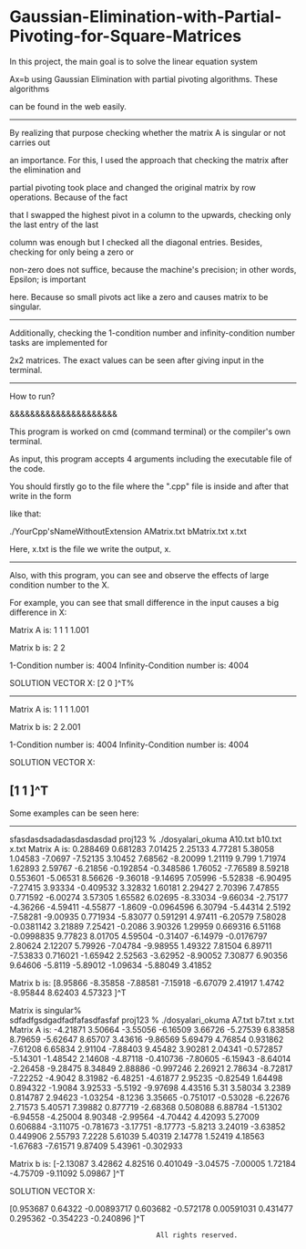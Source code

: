# Gaussian-Elimination-with-Partial-Pivoting-for-Square-Matrices

In this project, the main goal is to solve the linear equation system

Ax=b using Gaussian Elimination with partial pivoting algorithms. These algorithms 

can be found in the web easily.

-----------------------------

By realizing that purpose checking whether the matrix A is singular or not carries out

an importance. For this, I used the approach that checking the matrix after the elimination and 

partial pivoting took place and changed the original matrix by row operations. Because of the fact 

that I swapped the highest pivot in a column to the upwards, checking only the last entry of the last
 
column was enough but I checked all the diagonal entries. Besides, checking for only being a zero or 

non-zero does not suffice, because the machine's precision; in other words, Epsilon; is important 

here. Because so small pivots act like a zero and causes matrix to be singular.

-------------------------

Additionally, checking the 1-condition number and infinity-condition number tasks are implemented for 

2x2 matrices. The exact values can be seen after giving input in the terminal.


--------------------------

How to run?

&&&&&&&&&&&&&&&&&&&&&


This program is worked on cmd (command terminal) or the compiler's own terminal. 

As input, this program accepts 4 arguments including the executable file of the code.

You should firstly go to the file where the ".cpp" file is inside and after that write in the form 

like that:


./YourCpp'sNameWithoutExtension AMatrix.txt bMatrix.txt x.txt


Here, x.txt is the file we write the output, x.


-----------------------------------------

Also, with this program, you can see and observe the effects of large condition number to the X.

For example, you can see that small difference in the input causes a big difference in X:


Matrix A is: 
1 1 
1 1.001 

Matrix b is: 
2 2 

1-Condition number is: 4004
Infinity-Condition number is: 4004


SOLUTION VECTOR X:
[2 0 ]^T%        

----------------------------------


Matrix A is: 
1 1 
1 1.001 

Matrix b is: 
2 2.001 

1-Condition number is: 4004
Infinity-Condition number is: 4004

SOLUTION VECTOR X:

[1 1 ]^T
-------------------------------------


Some examples can be seen here:


-------------------------------------
sfasdasdsadadasdasdasdad proj123 % ./dosyalari_okuma A10.txt b10.txt x.txt 
Matrix A is: 
0.288469 0.681283 7.01425 2.25133 4.77281 5.38058 1.04583 -7.0697 -7.52135 3.10452 
7.68562 -8.20099 1.21119 9.799 1.71974 1.62893 2.59767 -6.21856 -0.192854 -0.348586 
1.76052 -7.76589 8.59218 0.553601 -5.06531 8.56626 -9.36018 -9.14695 7.05996 -5.52838 
-6.90495 -7.27415 3.93334 -0.409532 3.32832 1.60181 2.29427 2.70396 7.47855 0.771592 
-6.00274 3.57305 1.65582 6.02695 -8.33034 -9.66034 -2.75177 -4.36266 -4.59411 -4.55877 
-1.8609 -0.0964596 6.30794 -5.44314 2.5192 -7.58281 -9.00935 0.771934 -5.83077 0.591291 
4.97411 -6.20579 7.58028 -0.0381142 3.21889 7.25421 -0.2086 3.90326 1.29959 0.669316 
6.51168 -0.0998835 9.77823 8.01705 4.59504 -0.31407 -6.14979 -0.0176797 2.80624 2.12207 
5.79926 -7.04784 -9.98955 1.49322 7.81504 6.89711 -7.53833 0.716021 -1.65942 2.52563 
-3.62952 -8.90052 7.30877 6.90356 9.64606 -5.8119 -5.89012 -1.09634 -5.88049 3.41852 

Matrix b is: 
[8.95866 -8.35858 -7.88581 -7.15918 -6.67079 2.41917 1.4742 -8.95844 8.62403 4.57323 ]^T

Matrix is singular%                                                                            
sdfadfgsdgadfadfafasdfasfaf proj123 % ./dosyalari_okuma A7.txt b7.txt x.txt 
Matrix A is: 
-4.21871 3.50664 -3.55056 -6.16509 3.66726 -5.27539 6.83858 8.79659 -5.62647 8.65707 
3.43616 -9.86569 5.69479 4.76854 0.931862 -7.61208 6.65834 2.91104 -7.88403 9.45482 
3.90281 2.04341 -0.572857 -5.14301 -1.48542 2.14608 -4.87118 -0.410736 -7.80605 -6.15943 
-8.64014 -2.26458 -9.28475 8.34849 2.88886 -0.997246 2.26921 2.78634 -8.72817 -7.22252 
-4.9042 8.31982 -6.48251 -4.61877 2.95235 -0.82549 1.64498 0.894322 -1.9084 3.92533 
-5.5192 -9.97698 4.43516 5.31 3.58034 3.2389 0.814787 2.94623 -1.03254 -8.1236 
3.35665 -0.751017 -0.53028 -6.22676 2.71573 5.40571 7.39882 0.877719 -2.68368 0.508088 
6.88784 -1.51302 -6.94558 -4.25004 8.90348 -2.99564 -4.70442 4.42093 5.27009 0.606884 
-3.11075 -0.781673 -3.17751 -8.17773 -5.8213 3.24019 -3.63852 0.449906 2.55793 7.2228 
5.61039 5.40319 2.14778 1.52419 4.18563 -1.67683 -7.61571 9.87409 5.43961 -0.302933 

Matrix b is: 
[-2.13087 3.42862 4.82516 0.401049 -3.04575 -7.00005 1.72184 -4.75709 -9.11092 5.09867 ]^T

SOLUTION VECTOR X:

[0.953687 0.64322 -0.00893717 0.603682 -0.572178 0.00591031 0.431477 0.295362 -0.354223 -0.240896 ]^T



										All rights reserved.
